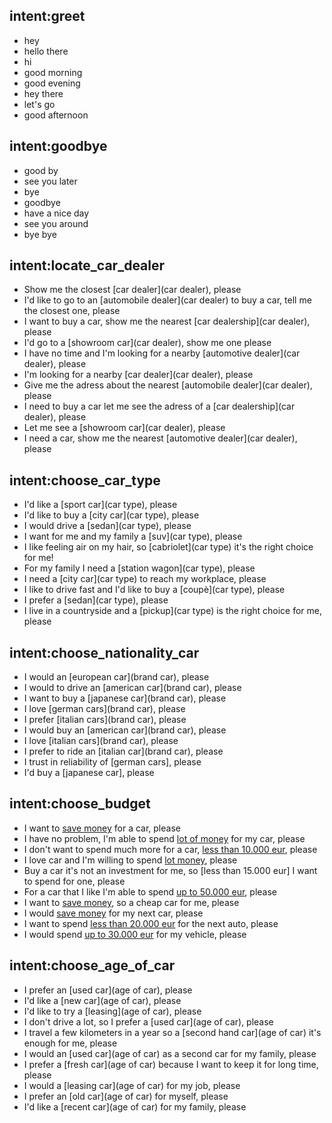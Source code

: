 ## intent:greet
- hey
- hello there
- hi
- good morning
- good evening
- hey there
- let's go
- good afternoon

## intent:goodbye
- good by
- see you later
- bye
- goodbye
- have a nice day
- see you around
- bye bye

## intent:locate_car_dealer <!--The user would like to see the closest car dealer-->
- Show me the closest [car dealer](car dealer), please
- I'd like to go to an [automobile dealer](car dealer) to buy a car, tell me the closest one, please
- I want to buy a car, show me the nearest [car dealership](car dealer), please
- I'd go to a [showroom car](car dealer), show me one please
- I have no time and I'm looking for a nearby [automotive dealer](car dealer), please
- I'm looking for a nearby [car dealer](car dealer), please
- Give me the adress about the nearest [automobile dealer](car dealer), please
- I need to buy a car let me see the adress of a [car dealership](car dealer), please
- Let me see a [showroom car](car dealer), please
- I need a car, show me the nearest [automotive dealer](car dealer), please

## intent:choose_car_type <!--The user explains what kind of car he would like to buy-->
- I'd like a [sport car](car type), please
- I'd like to buy a [city car](car type), please
- I would drive a [sedan](car type), please
- I want for me and my family a [suv](car type), please
- I like feeling air on my hair, so [cabriolet](car type) it's the right choice for me!
- For my family I need a [station wagon](car type), please
- I need a [city car](car type) to reach my workplace, please
- I like to drive fast and I'd like to buy a [coupè](car type), please
- I prefer a [sedan](car type), please
- I live in a countryside and a [pickup](car type) is the right choice for me, please

## intent:choose_nationality_car <!--The user explains a preference on nationality of the car he would like to buy-->
- I would an [european car](brand car), please
- I would to drive an [american car](brand car), please
- I want to buy a [japanese car](brand car), please
- I love [german cars](brand car), please
- I prefer [italian cars](brand car), please
- I would buy an [american car](brand car), please
- I love [italian cars](brand car), please
- I prefer to ride an [italian car](brand car), please
- I trust in reliability of [german cars], please
- I'd buy a [japanese car], please

## intent:choose_budget <!--The user explains how much he would like to spend for a car-->
- I want to [save money](budget) for a car, please
- I have no problem, I'm able to spend [lot of money](budget) for my car, please
- I don't want to spend much more for a car, [less than 10.000 eur](budget), please
- I love car and I'm willing to spend [lot money](budget), please
- Buy a car it's not an investment for me, so [less than 15.000 eur] I want to spend for one, please
- For a car that I like I'm able to spend [up to 50.000 eur](budget), please
- I want to [save money](budget), so a cheap car for me, please
- I would [save money](budget) for my next car, please
- I want to spend [less than 20.000 eur](budget) for the next auto, please
- I would spend [up to 30.000 eur](budget) for my vehicle, please

## intent:choose_age_of_car <!--The user explains a preference on the age of the car he would like to buy-->
- I prefer an [used car](age of car), please
- I'd like a [new car](age of car), please
- I'd like to try a [leasing](age of car), please
- I don't drive a lot, so I prefer a [used car](age of car), please
- I travel a few kilometers in a year so a [second hand car](age of car) it's enough for me, please
- I would an [used car](age of car) as a second car for my family, please
- I prefer a [fresh car](age of car) because I want to keep it for long time, please
- I would a [leasing car](age of car) for my job, please
- I prefer an [old car](age of car) for myself, please
- I'd like a [recent car](age of car) for my family, please

